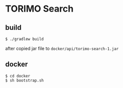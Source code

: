 # TORIMO Search

## build

```
$ ./gradlew build
```

after copied jar file to `docker/api/torimo-search-1.jar`

## docker

```
$ cd docker
$ sh bootstrap.sh
```
